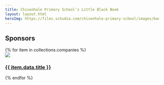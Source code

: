 ```yaml
---
title: Chisenhale Primary School's Little Black Book
layout: layout.html
heroImg: https://files.schudio.com/chisenhale-primary-school/images/banners/Copy_of_DSC04158.jpg
---
```


## Sponsors

<section>
{% for item in collections.companies %}
<article>
    <img src="{{item.data.heroImg}}" />
    <h1><a href="{{ item.url }}">{{ item.data.title }}</a></h1> 
</article>
{% endfor %}
</section>
